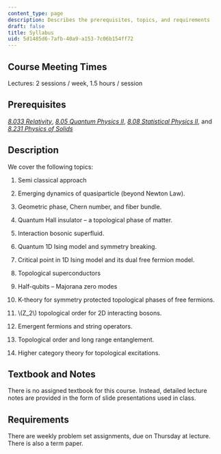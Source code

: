 ```yaml
---
content_type: page
description: Describes the prerequisites, topics, and requirements
draft: false
title: Syllabus
uid: 5d1485d6-7afb-40a9-a153-7c06b154ff72
---
```

## Course Meeting Times

Lectures: 2 sessions / week, 1.5 hours / session

## Prerequisites

[*8.033 Relativity*](https://ocw.mit.edu/courses/8-033-relativity-fall-2006/), [*8.05 Quantum Physics II*](https://ocw.mit.edu/courses/8-05-quantum-physics-ii-fall-2013/), [*8.08 Statistical Physics II*](https://ocw.mit.edu/courses/8-08-statistical-physics-ii-spring-2005/), and [*8.231 Physics of Solids*](https://ocw.mit.edu/courses/8-231-physics-of-solids-i-fall-2006/)

## Description

We cover the following topics:

1) Semi classical approach

2) Emerging dynamics of quasiparticle (beyond Newton Law).

3) Geometric phase, Chern number, and fiber bundle.

4) Quantum Hall insulator – a topological phase of matter.

5) Interaction bosonic superfluid.

6) Quantum 1D Ising model and symmetry breaking.

7) Critical point in 1D Ising model and its dual free fermion model.

8) Topological superconductors

9) Half-qubits – Majorana zero modes

10) K-theory for symmetry protected topological phases of free fermions.

11) \\(Z\_2\\) topological order for 2D interacting bosons.

12) Emergent fermions and string operators.

13) Topological order and long range entanglement.

14) Higher category theory for topological excitations.

## Textbook and Notes

There is no assigned textbook for this course. Instead, detailed lecture notes are provided in the form of slide presentations used in class.

## Requirements

There are weekly problem set assignments, due on Thursday at lecture. There is also a term paper.